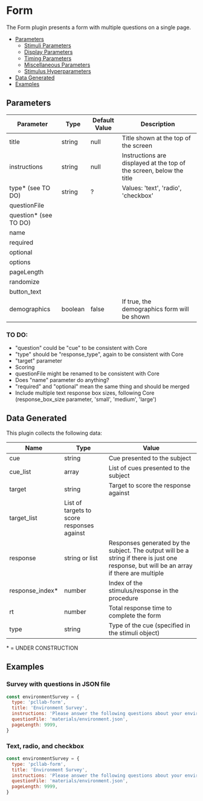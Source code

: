# Form

The Form plugin presents a form with multiple questions on a single page. 

- [Parameters](#parameters)
  - [Stimuli Parameters](#stimuli-parameters)
  - [Display Parameters](#display-parameters)
  - [Timing Parameters](#timing-parameters)
  - [Miscellaneous Parameters](#miscellaneous-parameters)
  - [Stimulus Hyperparameters](#stimulus-hyperparameters)
- [Data Generated](#data-generated)
- [Examples](#examples)


## Parameters

| Parameter     | Type   | Default Value | Description                                      |
| ------------- | ------ | ------------- | ------------------------------------------------ |
| title         | string   | null          | Title shown at the top of the screen      
| instructions  | string   | null          | Instructions are displayed at the top of the screen, below the title
| type* (see TO DO)          | string   | ?          | Values: 'text', 'radio', 'checkbox'
| questionFile |||
| question* (see TO DO) |||
| name |||
| required |||
| optional |||
| options |||
| pageLength |||
| randomize |||
| button_text |||
| demographics | boolean | false | If true, the demographics form will be shown

### TO DO:

- "question" could be "cue" to be consistent with Core
- "type" should be "response_type", again to be consistent with Core
- "target" parameter
- Scoring
- questionFile might be renamed to be consistent with Core
- Does "name" parameter do anything?
- "required" and "optional" mean the same thing and should be merged
- Include multiple text response box sizes, following Core (response_box_size parameter, 'small', 'medium', 'large')

## Data Generated

This plugin collects the following data:

| Name              | Type                                       | Value                                                                                                                                     |
| ----------------- | ------------------------------------------ | ----------------------------------------------------------------------------------------------------------------------------------------- |
| cue               | string                                     | Cue presented to the subject                                                                                                              |
| cue_list          | array                                      | List of cues presented to the subject                                                                                                     |
| target            | string                                     | Target to score the response against                                                                                                      |
| target_list       | List of targets to score responses against |
| response          | string or list                             | Responses generated by the subject. The output will be a string if there is just one response, but will be an array if there are multiple |
| response_index*    | number                                     | Index of the stimulus/response in the procedure                                                                                           |
| rt                | number                                     | Total response time to complete the form                                                                                                                             |                                                                                                               |
| type              | string                                     | Type of the cue (specified in the stimuli object)                                                                                         |

\* = UNDER CONSTRUCTION

## Examples

### Survey with questions in JSON file

```javascript
const environmentSurvey = {
  type: 'pcllab-form',
  title: 'Environment Survey',
  instructions: 'Please answer the following questions about your environment while you completed this experiment.',
  questionFile: 'materials/environment.json',
  pageLength: 9999, 
}
```

### Text, radio, and checkbox

```javascript
const environmentSurvey = {
  type: 'pcllab-form',
  title: 'Environment Survey',
  instructions: 'Please answer the following questions about your environment while you completed this experiment.',
  questionFile: 'materials/environment.json',
  pageLength: 9999, 
}
```
